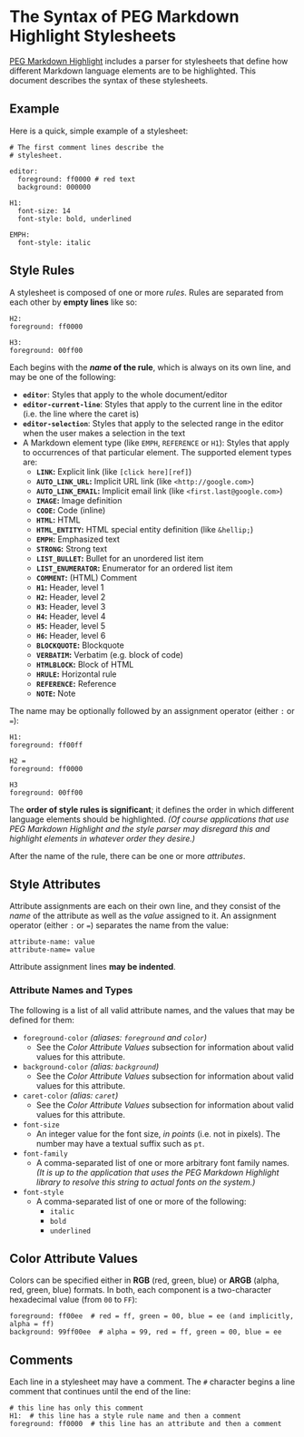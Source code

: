 
The Syntax of PEG Markdown Highlight Stylesheets
================================================

[PEG Markdown Highlight][pmh] includes a parser for stylesheets that define how different Markdown language elements are to be highlighted. This document describes the syntax of these stylesheets.

[pmh]: http://hasseg.org/peg-markdown-highlight/


Example
-------

Here is a quick, simple example of a stylesheet:

    # The first comment lines describe the
    # stylesheet.
    
    editor:
      foreground: ff0000 # red text
      background: 000000
    
    H1:
      font-size: 14
      font-style: bold, underlined
    
    EMPH:
      font-style: italic


Style Rules
-----------

A stylesheet is composed of one or more *rules*. Rules are separated from each other by **empty lines** like so:

    H2:
    foreground: ff0000
    
    H3:
    foreground: 00ff00

Each begins with the ***name* of the rule**, which is always on its own line, and may be one of the following:

- **`editor`**: Styles that apply to the whole document/editor
- **`editor-current-line`**: Styles that apply to the current line in the editor (i.e. the line where the caret is)
- **`editor-selection`**: Styles that apply to the selected range in the editor when the user makes a selection in the text
- A Markdown element type (like `EMPH`, `REFERENCE` or `H1`): Styles that apply to occurrences of that particular element. The supported element types are:
    - **`LINK`:** Explicit link (like `[click here][ref]`)
    - **`AUTO_LINK_URL`:** Implicit URL link (like `<http://google.com>`)
    - **`AUTO_LINK_EMAIL`:** Implicit email link (like `<first.last@google.com>`)
    - **`IMAGE`:** Image definition
    - **`CODE`:** Code (inline)
    - **`HTML`:** HTML
    - **`HTML_ENTITY`:** HTML special entity definition (like `&hellip;`)
    - **`EMPH`:** Emphasized text
    - **`STRONG`:** Strong text
    - **`LIST_BULLET`:** Bullet for an unordered list item
    - **`LIST_ENUMERATOR`:** Enumerator for an ordered list item
    - **`COMMENT`:** (HTML) Comment
    - **`H1`:** Header, level 1
    - **`H2`:** Header, level 2
    - **`H3`:** Header, level 3
    - **`H4`:** Header, level 4
    - **`H5`:** Header, level 5
    - **`H6`:** Header, level 6
    - **`BLOCKQUOTE`:** Blockquote
    - **`VERBATIM`:** Verbatim (e.g. block of code)
    - **`HTMLBLOCK`:** Block of HTML
    - **`HRULE`:** Horizontal rule
    - **`REFERENCE`:** Reference
    - **`NOTE`:** Note

The name may be optionally followed by an assignment operator (either `:` or `=`):

    H1:
    foreground: ff00ff
    
    H2 =
    foreground: ff0000
    
    H3
    foreground: 00ff00

The **order of style rules is significant**; it defines the order in which different language elements should be highlighted. *(Of course applications that use PEG Markdown Highlight and the style parser may disregard this and highlight elements in whatever order they desire.)*

After the name of the rule, there can be one or more *attributes*.


Style Attributes
----------------

Attribute assignments are each on their own line, and they consist of the *name* of the attribute as well as the *value* assigned to it. An assignment operator (either `:` or `=`) separates the name from the value:

    attribute-name: value
    attribute-name= value

Attribute assignment lines **may be indented**.

### Attribute Names and Types

The following is a list of all valid attribute names, and the values that may be defined for them:

- `foreground-color` *(aliases: `foreground` and `color`)*
    - See the *Color Attribute Values* subsection for information about valid values for this attribute.
- `background-color` *(alias: `background`)*
    - See the *Color Attribute Values* subsection for information about valid values for this attribute.
- `caret-color` *(alias: `caret`)*
    - See the *Color Attribute Values* subsection for information about valid values for this attribute.
- `font-size`
    - An integer value for the font size, *in points* (i.e. not in pixels). The number may have a textual suffix such as `pt`.
- `font-family`
    - A comma-separated list of one or more arbitrary font family names. *(It is up to the application that uses the PEG Markdown Highlight library to resolve this string to actual fonts on the system.)*
- `font-style`
    - A comma-separated list of one or more of the following:
        - `italic`
        - `bold`
        - `underlined`

## Color Attribute Values

Colors can be specified either in **RGB** (red, green, blue) or **ARGB** (alpha, red, green, blue) formats. In both, each component is a two-character hexadecimal value (from `00` to `FF`):

    foreground: ff00ee  # red = ff, green = 00, blue = ee (and implicitly, alpha = ff)
    background: 99ff00ee  # alpha = 99, red = ff, green = 00, blue = ee


Comments
--------

Each line in a stylesheet may have a comment. The `#` character begins a line comment that continues until the end of the line:

    # this line has only this comment
    H1:  # this line has a style rule name and then a comment
    foreground: ff0000  # this line has an attribute and then a comment









